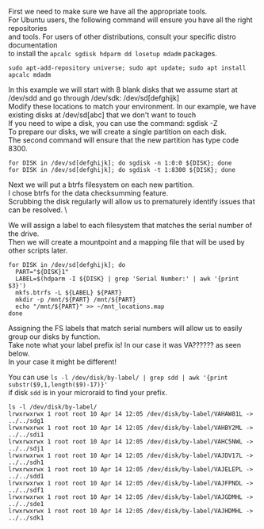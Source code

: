 First we need to make sure we have all the appropriate tools. \
For Ubuntu users, the following command will ensure you have all the right repositories \
and tools.  For users of other distributions, consult your specific distro documentation \
to install the `apcalc sgdisk hdparm dd losetup mdadm` packages. 

```
sudo apt-add-repository universe; sudo apt update; sudo apt install apcalc mdadm
```


In this example we will start with 8 blank disks that we assume start at /dev/sdd and go through /dev/sdk: /dev/sd[defghijk] \
Modify these locations to match your environment. In our example, we have existing disks at /dev/sd[abc] that we don't want to touch \
If you need to wipe a disk, you can use the command: sgdisk -Z <disk> \
To prepare our disks, we will create a single partition on each disk. \
The second command will ensure that the new partition has type code 8300.
```
for DISK in /dev/sd[defghijk]; do sgdisk -n 1:0:0 ${DISK}; done
for DISK in /dev/sd[defghijk]; do sgdisk -t 1:8300 ${DISK}; done
```

Next we will put a btrfs filesystem on each new partition. \
I chose btrfs for the data checksumming feature. \
Scrubbing the disk regularly will allow us to prematurely identify issues that can be resolved. \

We will assign a label to each filesystem that matches the serial number of the drive. \
Then we will create a mountpoint and a mapping file that will be used by other scripts later. 
```
for DISK in /dev/sd[defghijk]; do
  PART="${DISK}1"
  LABEL=$(hdparm -I ${DISK} | grep 'Serial Number:' | awk '{print $3}')
  mkfs.btrfs -L ${LABEL} ${PART}
  mkdir -p /mnt/${PART} /mnt/${PART}
  echo "/mnt/${PART}" >> ~/mnt_locations.map
done
```

Assigning the FS labels that match serial numbers will allow us to easily group our disks by function. \
Take note what your label prefix is! In our case it was VA?????? as seen below. \
In your case it might be different!  

You can use `ls -l /dev/disk/by-label/ | grep sdd | awk '{print substr($9,1,length($9)-17)}'` \
if disk `sdd` is in your microraid to find your prefix.

```
ls -l /dev/disk/by-label/
lrwxrwxrwx 1 root root 10 Apr 14 12:05 /dev/disk/by-label/VAHAW81L -> ../../sdg1
lrwxrwxrwx 1 root root 10 Apr 14 12:05 /dev/disk/by-label/VAHBY2ML -> ../../sdi1
lrwxrwxrwx 1 root root 10 Apr 14 12:05 /dev/disk/by-label/VAHC5NWL -> ../../sdj1
lrwxrwxrwx 1 root root 10 Apr 14 12:05 /dev/disk/by-label/VAJDV17L -> ../../sdh1
lrwxrwxrwx 1 root root 10 Apr 14 12:05 /dev/disk/by-label/VAJELEPL -> ../../sdd1
lrwxrwxrwx 1 root root 10 Apr 14 12:05 /dev/disk/by-label/VAJFPNDL -> ../../sdf1
lrwxrwxrwx 1 root root 10 Apr 14 12:05 /dev/disk/by-label/VAJGDMHL -> ../../sde1
lrwxrwxrwx 1 root root 10 Apr 14 12:05 /dev/disk/by-label/VAJHDMHL -> ../../sdk1
```

